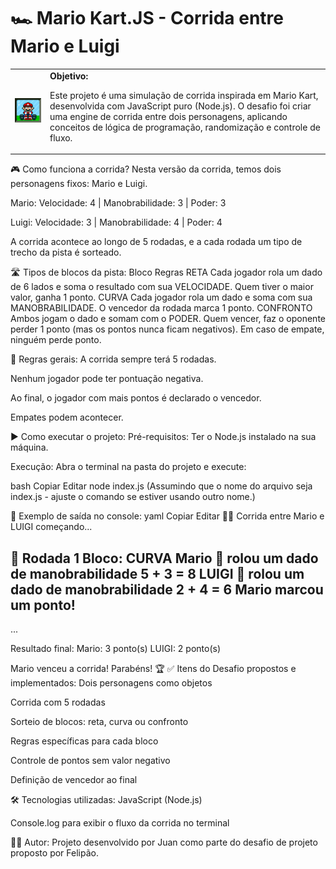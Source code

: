 <h1>🏎️ Mario Kart.JS - Corrida entre Mario e Luigi</h1> <table> <tr> <td> <img src="./docs/header.gif" alt="Mario Kart" width="200"> </td> <td> <b>Objetivo:</b> <p>Este projeto é uma simulação de corrida inspirada em Mario Kart, desenvolvida com JavaScript puro (Node.js). O desafio foi criar uma engine de corrida entre dois personagens, aplicando conceitos de lógica de programação, randomização e controle de fluxo.</p> </td> </tr> </table>
🎮 Como funciona a corrida?
Nesta versão da corrida, temos dois personagens fixos: Mario e Luigi.

Mario:
Velocidade: 4 | Manobrabilidade: 3 | Poder: 3

Luigi:
Velocidade: 3 | Manobrabilidade: 4 | Poder: 4

A corrida acontece ao longo de 5 rodadas, e a cada rodada um tipo de trecho da pista é sorteado.

🛣️ Tipos de blocos da pista:
Bloco	Regras
RETA	Cada jogador rola um dado de 6 lados e soma o resultado com sua VELOCIDADE. Quem tiver o maior valor, ganha 1 ponto.
CURVA	Cada jogador rola um dado e soma com sua MANOBRABILIDADE. O vencedor da rodada marca 1 ponto.
CONFRONTO	Ambos jogam o dado e somam com o PODER. Quem vencer, faz o oponente perder 1 ponto (mas os pontos nunca ficam negativos). Em caso de empate, ninguém perde ponto.

📜 Regras gerais:
A corrida sempre terá 5 rodadas.

Nenhum jogador pode ter pontuação negativa.

Ao final, o jogador com mais pontos é declarado o vencedor.

Empates podem acontecer.

▶️ Como executar o projeto:
Pré-requisitos:
Ter o Node.js instalado na sua máquina.

Execução:
Abra o terminal na pasta do projeto e execute:

bash
Copiar
Editar
node index.js
(Assumindo que o nome do arquivo seja index.js - ajuste o comando se estiver usando outro nome.)

👾 Exemplo de saída no console:
yaml
Copiar
Editar
🏁🚨 Corrida entre Mario e LUIGI começando...

🏁 Rodada 1
Bloco: CURVA
Mario 🎲 rolou um dado de manobrabilidade 5 + 3 = 8
LUIGI 🎲 rolou um dado de manobrabilidade 2 + 4 = 6
Mario marcou um ponto!
----------------------------------------------

...

Resultado final:
Mario: 3 ponto(s)
LUIGI: 2 ponto(s)

Mario venceu a corrida! Parabéns! 🏆
✅ Itens do Desafio propostos e implementados:
 Dois personagens como objetos

 Corrida com 5 rodadas

 Sorteio de blocos: reta, curva ou confronto

 Regras específicas para cada bloco

 Controle de pontos sem valor negativo

 Definição de vencedor ao final

🛠️ Tecnologias utilizadas:
JavaScript (Node.js)

Console.log para exibir o fluxo da corrida no terminal

👨‍💻 Autor:
Projeto desenvolvido por Juan como parte do desafio de projeto proposto por Felipão.


